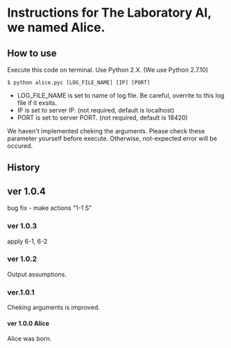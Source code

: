 # Instructions for The Laboratory AI, we named Alice.

## How to use
Execute this code on terminal.
Use Python 2.X. (We use Python 2.7.10)

```
$ python alice.pyc [LOG_FILE_NAME] [IP] [PORT] 
```

- LOG_FILE_NAME is set to name of log file.  Be careful, overrite to this log file if it exsits.
- IP is set to server IP. (not required, default is localhost)
- PORT is set to server PORT. (not required, default is 18420)

We haven't implemented cheking the arguments. Please check these parameter yourself before execute.
Otherwise, not-expected error will be occured.

## History
## ver 1.0.4
bug fix
    - make actions "1-1 S"

### ver 1.0.3
apply 6-1, 6-2

### ver 1.0.2
Output assumptions.

### ver.1.0.1
Cheking arguments is improved.

#### ver 1.0.0 Alice
Alice was born.